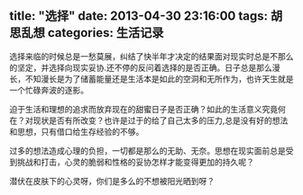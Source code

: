 title: "选择"
date: 2013-04-30 23:16:00
tags: 胡思乱想
categories: 生活记录
---

选择来临的时候总是一愁莫展，纠结了快半年才决定的结果面对现实时总是不那么的坚定，并选择向现实妥协.还不停的反问着选择的是否正确。日子总是那么漫长，不知漫长是为了储蓄能量还是生活本是如此的空洞和无所作为，也许天生就是一个忙碌奔波的逐影。

迫于生活和理想的追求而放弃现在的甜蜜日子是否正确？如此的生活意义究竟何在？对现状是否有所改变？也许是过于的给了自己太多的压力,总是没有好的想法和思想，只有借口给生存经验的不够。

过多的想法造成心理的负担，一切都是那么的无助、无奈。思想在现实面前总是受到挑战和打击，心灵的脆弱和性格的妥协怎样才能变得更加的持久呢？

潜伏在皮肤下的心灵呀，你们是多么的不想被阳光晒到呀？